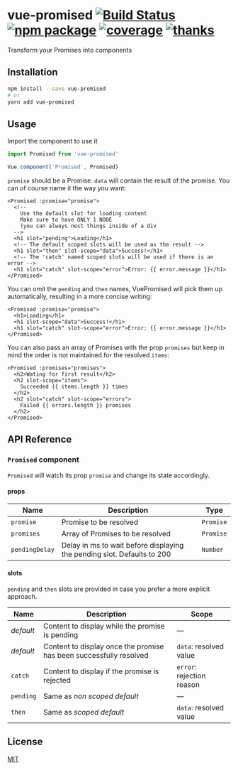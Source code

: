 vue-promised [![Build Status](https://badgen.net/circleci/github/posva/vue-promised)](https://circleci.com/gh/posva/vue-promised) [![npm package](https://img.shields.io/npm/v/vue-promised.svg)](https://www.npmjs.com/package/vue-promised) [![coverage](https://img.shields.io/codecov/c/github/posva/vue-promised.svg)](https://codecov.io/github/posva/vue-promised) [![thanks](https://img.shields.io/badge/thanks-%E2%99%A5-ff69b4.svg)](https://github.com/posva/thanks)
===

Transform your Promises into components

## Installation

```bash
npm install --save vue-promised
# or
yarn add vue-promised
```

## Usage

Import the component to use it

```js
import Promised from 'vue-promised'

Vue.component('Promised', Promised)
```

`promise` should be a Promise. `data` will contain the result of the promise. You can of course name it the way you want:

```vue
<Promised :promise="promise">
  <!--
    Use the default slot for loading content
    Make sure to have ONLY 1 NODE
    (you can always nest things inside of a div
  -->
  <h1 slot="pending">Loading</h1>
  <!-- The default scoped slots will be used as the result -->
  <h1 slot="then" slot-scope="data">Success!</h1>
  <!-- The 'catch' named scoped slots will be used if there is an error -->
  <h1 slot="catch" slot-scope="error">Error: {{ error.message }}</h1>
</Promised>
```

You can omit the `pending` and `then` names, VuePromised will pick them up automatically, resulting in a more concise writing:

```vue
<Promised :promise="promise">
  <h1>Loading</h1>
  <h1 slot-scope="data">Success!</h1>
  <h1 slot="catch" slot-scope="error">Error: {{ error.message }}</h1>
</Promised>
```

You can also pass an array of Promises with the prop `promises` but keep in mind the order is not maintained for the resolved `items`:

```vue
<Promised :promises="promises">
  <h2>Wating for first result</h2>
  <h2 slot-scope="items">
    Succeeded {{ items.length }} times
  </h2>
  <h2 slot="catch" slot-scope="errors">
    Failed {{ errors.length }} promises
  </h2>
</Promised>
```

## API Reference

### `Promised` component

`Promised` will watch its prop `promise` and change its state accordingly.

#### props

| Name | Description | Type |
| --- | --- | --- |
| `promise` | Promise to be resolved | `Promise` |
| `promises` | Array of Promises to be resolved | `Promise`  |
| `pendingDelay` | Delay in ms to wait before displaying the pending slot. Defaults to 200 | `Number` |

#### slots

`pending` and `then` slots are provided in case you prefer a more explicit approach.

| Name | Description | Scope |
| --- | --- | --- |
| _default_ | Content to display while the promise is pending | — |
| _default_ | Content to display once the promise has been successfully resolved | `data`: resolved value |
| `catch` | Content to display if the promise is rejected | `error`: rejection reason |
| `pending` | Same as _non scoped default_  | — |
| `then` | Same as _scoped default_ | `data`: resolved value |

## License

[MIT](http://opensource.org/licenses/MIT)

